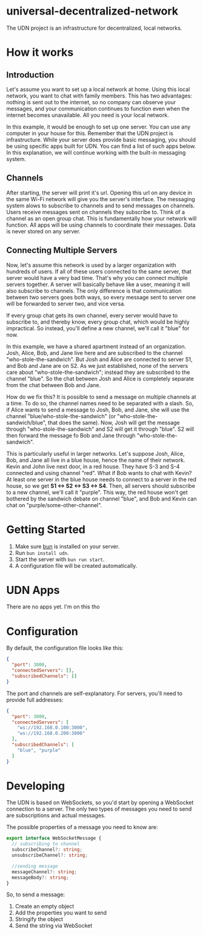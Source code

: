 # universal-decentralized-network

The UDN project is an infrastructure for decentralized, local networks.

# How it works

## Introduction

Let's assume you want to set up a local network at home. Using this local network, you want to chat with family members. This has two advantages: nothing is sent out to the internet, so no company can observe your messages, and your communication continues to function even when the internet becomes unavailable. All you need is your local network.

In this example, it would be enough to set up one server. You can use any computer in your house for this. Remember that the UDN project is infrastructure. While your server does provide basic messaging, you should be using specific apps built for UDN. You can find a list of such apps below. In this explanation, we will continue working with the built-in messaging system.

## Channels

After starting, the server will print it's url. Opening this url on any device in the same Wi-Fi network will give you the server's interface. The messaging system alows to subscribe to channels and to send messages on channels. Users receive messages sent on channels they subscribe to. Think of a channel as an open group chat. This is fundamentally how your network will function. All apps will be using channels to coordinate their messages. Data is never stored on any server.

## Connecting Multiple Servers

Now, let's assume this network is used by a larger organization with hundreds of users. If all of these users connected to the same server, that server would have a very bad time. That's why you can connect multiple servers together. A server will basically behave like a user, meaning it will also subscribe to channels. The only difference is that communication between two servers goes both ways, so every message sent to server one will be forwarded to server two, and vice versa.

If every group chat gets its own channel, every server would have to subscribe to, and thereby know, every group chat, which would be highly impractical. So instead, you'll define a new channel, we'll call it "blue" for now.

In this example, we have a shared apartment instead of an organization. Josh, Alice, Bob, and Jane live here and are subscribed to the channel "who-stole-the-sandwich". But Josh and Alice are connected to server S1, and Bob and Jane are on S2. As we just established, none of the servers care about "who-stole-the-sandwich"; instead they are subscribed to the channel "blue". So the chat between Josh and Alice is completely separate from the chat between Bob and Jane.

How do we fix this? It is possible to send a message on multiple channels at a time. To do so, the channel names need to be separated with a slash. So, if Alice wants to send a message to Josh, Bob, and Jane, she will use the channel "blue/who-stole-the-sandwich" (or "who-stole-the-sandwich/blue", that does the same). Now, Josh will get the message through "who-stole-the-sandwich" and S2 will get it through "blue". S2 will then forward the message fo Bob and Jane through "who-stole-the-sandwich".

This is particularly useful in larger networks. Let's suppose Josh, Alice, Bob, and Jane all live in a blue house, hence the name of their network. Kevin and John live next door, in a red house. They have S-3 and S-4 connected and using channel "red". What if Bob wants to chat with Kevin? At least one server in the blue house needs to connect to a server in the red house, so we get **S1 <-> S2 <-> S3 <-> S4**. Then, all servers should subscribe to a new channel, we'll call it "purple". This way, the red house won't get bothered by the sandwich debate on channel "blue", and Bob and Kevin can chat on "purple/some-other-channel".

# Getting Started

1. Make sure [bun](https://bun.sh/) is installed on your server.
2. Run `bun install udn`.
3. Start the server with `bun run start`.
4. A configuration file will be created automatically.

# UDN Apps

There are no apps yet. I'm on this tho

# Configuration

By default, the configuration file looks like this:

```JSON
{
  "port": 3000,
  "connectedServers": [],
  "subscribedChannels": []
}
```

The port and channels are self-explanatory. For servers, you'll need to provide full addresses:

```JSON
{
  "port": 3000,
  "connectedServers": [
    "ws://192.168.0.100:3000", 
    "ws://192.168.0.200:3000"
  ],
  "subscribedChannels": [
    "blue", "purple"
  ]
}
```

# Developing

The UDN is based on WebSockets, so you'd start by opening a WebSocket connection to a server. The only two types of messages you need to send are subscriptions and actual messages.

The possible properties of a message you need to know are:
```TypeScript
export interface WebSocketMessage {
  // subscribing to channel
  subscribeChannel?: string;
  unsubscribeChannel?: string;

  //sending message
  messageChannel?: string;
  messageBody?: string;
}
```

So, to send a message:
1. Create an empty object
2. Add the properties you want to send
3. Stringify the object
4. Send the string via WebSocket